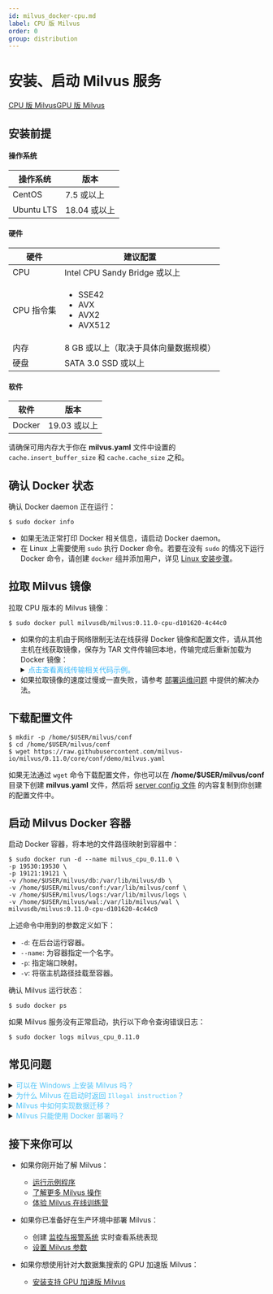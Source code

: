 ```yaml
---
id: milvus_docker-cpu.md
label: CPU 版 Milvus
order: 0
group: distribution
---
```



# 安装、启动 Milvus 服务

<div class="tab-wrapper"><a href="milvus_docker-cpu.md" class='active '>CPU 版 Milvus</a><a href="milvus_docker-gpu.md" >GPU 版 Milvus</a></div>

## 安装前提

#### 操作系统

| 操作系统   | 版本                                                      |
| -------------- | ------------------------------------------------------------ |
| CentOS         | 7.5 或以上                                                   |
| Ubuntu LTS     | 18.04 或以上                                                 |

#### 硬件

| 硬件 | 建议配置                               |
| ---- | -------------------------------------- |
| CPU        | Intel CPU Sandy Bridge 或以上 |
| CPU 指令集 | <ul><li>SSE42</li><li>AVX</li><li>AVX2</li><li>AVX512</li></ul> |
| 内存 | 8 GB 或以上（取决于具体向量数据规模） |
| 硬盘 | SATA 3.0 SSD 或以上                |

#### 软件

| 软件     | 版本                                |
| ------- | -------------------------------------- |
| Docker  | 19.03 或以上                             |

<div class="alert note">
请确保可用内存大于你在 <b>milvus.yaml</b> 文件中设置的 <code>cache.insert_buffer_size</code> 和 <code>cache.cache_size</code> 之和。
</div>

## 确认 Docker 状态

确认 Docker daemon 正在运行：

```shell
$ sudo docker info
```

<div class="alert note">
<ul>
<li>如果无法正常打印 Docker 相关信息，请启动 Docker daemon。</li>
<li>在 Linux 上需要使用 <code>sudo</code> 执行 Docker 命令。若要在没有 <code>sudo</code> 的情况下运行 Docker 命令，请创建 <code>docker</code> 组并添加用户，详见 <a href="https://docs.docker.com/install/linux/linux-postinstall/">Linux 安装步骤</a>。</li>
</ul>
</div>

## 拉取 Milvus 镜像

拉取 CPU 版本的 Milvus 镜像：

```shell
$ sudo docker pull milvusdb/milvus:0.11.0-cpu-d101620-4c44c0
```
<div class="alert note">
<ul>
<li>如果你的主机由于网络限制无法在线获得 Docker 镜像和配置文件，请从其他主机在线获取镜像，保存为 TAR 文件传输回本地，传输完成后重新加载为 Docker 镜像：
<details>
<summary><font color="#3ab7f8">点击查看离线传输相关代码示例。</font></summary>
<ol>
 <li>将 Docker 镜像保存为 TAR 文件再使用合适的方式传输。</br>

<code class="language-shell">
    $ docker save milvusdb/milvus > milvus_image.tar
</code>
</li>

<li>将 TAR 文件传输完成后使用以下命令重新加载成 Docker 镜像。</br>

<code class="language-shell">
    $ docker load < milvus_image.tar
</code>
</li></ol>
</details></li>
<li>如果拉取镜像的速度过慢或一直失败，请参考 <a href="operational_faq.md">部署运维问题</a> 中提供的解决办法。</li>
</ul>
</div>

## 下载配置文件

```shell
$ mkdir -p /home/$USER/milvus/conf
$ cd /home/$USER/milvus/conf
$ wget https://raw.githubusercontent.com/milvus-io/milvus/0.11.0/core/conf/demo/milvus.yaml
```

<div class="alert note">
如果无法通过 <code>wget</code> 命令下载配置文件，你也可以在 <b>/home/$USER/milvus/conf</b> 目录下创建 <b>milvus.yaml</b> 文件，然后将 <a href="https://github.com/milvus-io/milvus/blob/0.11.0/core/conf/demo/milvus.yaml">server config 文件</a> 的内容复制到你创建的配置文件中。
</div>

## 启动 Milvus Docker 容器

启动 Docker 容器，将本地的文件路径映射到容器中：

```shell
$ sudo docker run -d --name milvus_cpu_0.11.0 \
-p 19530:19530 \
-p 19121:19121 \
-v /home/$USER/milvus/db:/var/lib/milvus/db \
-v /home/$USER/milvus/conf:/var/lib/milvus/conf \
-v /home/$USER/milvus/logs:/var/lib/milvus/logs \
-v /home/$USER/milvus/wal:/var/lib/milvus/wal \
milvusdb/milvus:0.11.0-cpu-d101620-4c44c0
```

上述命令中用到的参数定义如下：

- `-d`: 在后台运行容器。
- `--name`: 为容器指定一个名字。
- `-p`: 指定端口映射。
- `-v`: 将宿主机路径挂载至容器。

确认 Milvus 运行状态：

```shell
$ sudo docker ps
```

如果 Milvus 服务没有正常启动，执行以下命令查询错误日志：

```shell
$ sudo docker logs milvus_cpu_0.11.0
```

## 常见问题

<details>
<summary><font color="#4fc4f9">可以在 Windows 上安装 Milvus 吗？</font></summary>
理论上只要能够支持 Docker 的操作系统都可以运行 Milvus。
</details>
<details>
<summary><font color="#4fc4f9">为什么 Milvus 在启动时返回 <code>Illegal instruction</code>？</font></summary>
如果你的 CPU 不支持 SSE42、AVX、AVX2、AVX512 其中任何一个指令集，则 Milvus 无法正常启动。可以通过 <code>cat /proc/cpuinfo</code> 查看 CPU 支持的指令集。
</details>
<details>
<summary><font color="#4fc4f9">Milvus 中如何实现数据迁移？</font></summary>
<p>把原有的 Milvus 服务的整个 <strong>db</strong> 目录拷贝到新的路径下，启动新的 Milvus 服务时，将该 Milvus 服务的 <strong>db</strong> 目录映射为刚拷贝过来的 <strong>db</strong> 目录。</p>
<p>注意：不同版本之间，数据可能会不兼容。目前数据格式兼容到 0.7.0。</p>

</details>
<details>
<summary><font color="#4fc4f9">Milvus 只能使用 Docker 部署吗？</font></summary>
Milvus 还支持源码编译，该方法仅支持 Linux 系统。详见 <a href="https://github.com/milvus-io/milvus/blob/master/INSTALL.md">从源代码编译 Milvus</a>。

</details>




## 接下来你可以

- 如果你刚开始了解 Milvus：

  - [运行示例程序](example_code.md)
  - [了解更多 Milvus 操作](milvus_operation.md)
  - [体验 Milvus 在线训练营](https://github.com/milvus-io/bootcamp)

- 如果你已准备好在生产环境中部署 Milvus：

  - 创建 [监控与报警系统](monitor.md) 实时查看系统表现
  - [设置 Milvus 参数](milvus_config.md)
  
- 如果你想使用针对大数据集搜索的 GPU 加速版 Milvus：

  - [安装支持 GPU 加速版 Milvus](milvus_docker-gpu.md)
